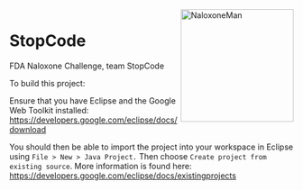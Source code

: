 <img src="https://cdn.rawgit.com/baitisj/StopCode/master/images/naloxone.svg" alt="NaloxoneMan" width="200" height="200" align="right" margin="0px 0px 10px 10px"/>

# StopCode 
FDA Naloxone Challenge, team StopCode


To build this project:

Ensure that you have Eclipse and the Google Web Toolkit installed:
https://developers.google.com/eclipse/docs/download

You should then be able to import the project into your workspace in Eclipse using `File > New > Java Project.`
Then choose `Create project from existing source`. More information is found here:
https://developers.google.com/eclipse/docs/existingprojects

